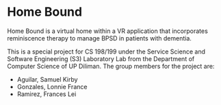 # Home Bound
Home Bound is a virtual home within a VR application that incorporates reminiscence therapy to manage BPSD in patients with dementia.

This is a special project for CS 198/199 under the Service Science and Software Engineering (S3) Laboratory Lab from the Department of Computer Science of UP Diliman. The group members for the project are:
- Aguilar, Samuel Kirby
- Gonzales, Lonnie France
- Ramirez, Frances Lei
